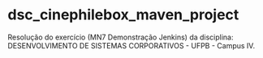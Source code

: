 dsc_cinephilebox_maven_project
==============================

Resolução do exercício (MN7 Demonstração Jenkins) da disciplina: DESENVOLVIMENTO DE SISTEMAS CORPORATIVOS - UFPB - Campus IV.
